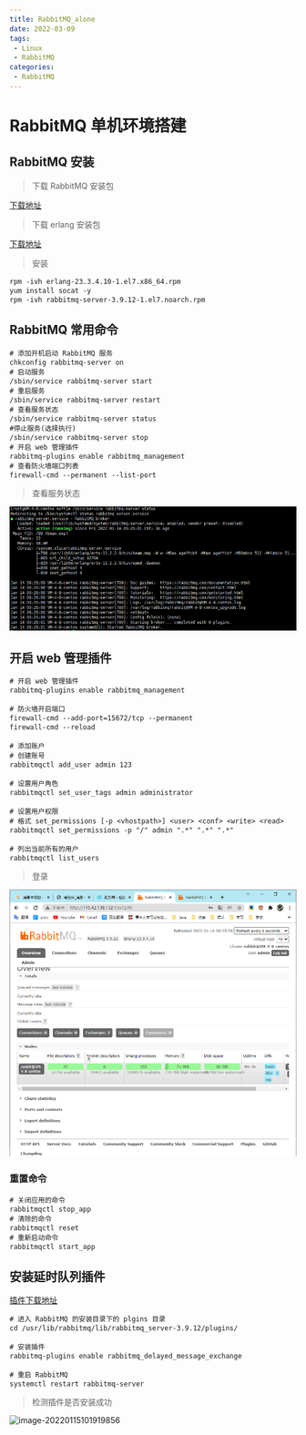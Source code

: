 ```yaml
---
title: RabbitMQ_alone
date: 2022-03-09
tags:
 - Linux
 - RabbitMQ
categories:
 - RabbitMQ
---
```


# RabbitMQ 单机环境搭建

## RabbitMQ 安装

>   下载 RabbitMQ 安装包

[下载地址](https://github.com/rabbitmq/rabbitmq-server/releases)



>   下载 erlang 安装包

[下载地址](https://github.com/rabbitmq/erlang-rpm/releases/)



>   安装

```shell
rpm -ivh erlang-23.3.4.10-1.el7.x86_64.rpm
yum install socat -y
rpm -ivh rabbitmq-server-3.9.12-1.el7.noarch.rpm
```

## RabbitMQ 常用命令

```shell
# 添加开机启动 RabbitMQ 服务
chkconfig rabbitmq-server on
# 启动服务
/sbin/service rabbitmq-server start
# 重启服务
/sbin/service rabbitmq-server restart
# 查看服务状态
/sbin/service rabbitmq-server status
#停止服务(选择执行)
/sbin/service rabbitmq-server stop
# 开启 web 管理插件
rabbitmq-plugins enable rabbitmq_management
# 查看防火墙端口列表
firewall-cmd --permanent --list-port
```



>   查看服务状态

![image-20220114092620869](/assets/imgs/RabbitMQ1.assets/image-20220114092620869.png)

## 开启 web 管理插件

```shell
# 开启 web 管理插件
rabbitmq-plugins enable rabbitmq_management

# 防火墙开启端口
firewall-cmd --add-port=15672/tcp --permanent
firewall-cmd --reload

# 添加账户
# 创建账号
rabbitmqctl add_user admin 123

# 设置用户角色
rabbitmqctl set_user_tags admin administrator

# 设置用户权限
# 格式 set_permissions [-p <vhostpath>] <user> <conf> <write> <read>
rabbitmqctl set_permissions -p "/" admin ".*" ".*" ".*"

# 列出当前所有的用户
rabbitmqctl list_users
```



>   登录

![image-20220114093607166](/assets/imgs/RabbitMQ1.assets/image-20220114093607166.png)

### 重置命令



```shell
# 关闭应用的命令
rabbitmqctl stop_app
# 清除的命令
rabbitmqctl reset
# 重新启动命令
rabbitmqctl start_app
```

## 安装延时队列插件

[插件下载地址](https://github.com/rabbitmq/rabbitmq-delayed-message-exchange/releases)



```shell
# 进入 RabbitMQ 的安装目录下的 plgins 目录
cd /usr/lib/rabbitmq/lib/rabbitmq_server-3.9.12/plugins/

# 安装插件
rabbitmq-plugins enable rabbitmq_delayed_message_exchange

# 重启 RabbitMQ
systemctl restart rabbitmq-server
```



>   检测插件是否安装成功

![image-20220115101919856](RabbitMQ2.assets/image-20220115101919856.png)
